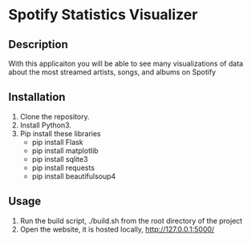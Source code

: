 # Spotify Statistics Visualizer

## Description

With this applicaiton you will be able to see many visualizations of data about the most
streamed artists, songs, and albums on Spotify

## Installation

1. Clone the repository.
2. Install Python3.
3. Pip install these libraries
    - pip install Flask
    - pip install matplotlib
    - pip install sqlite3
    - pip install requests
    - pip install beautifulsoup4

## Usage
1. Run the build script, ./build.sh from the root directory of the project
3. Open the website, it is hosted locally, http://127.0.0.1:5000/
